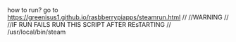 how to run?
go to https://greenisus1.github.io/rasbberrypiapps/steamrun.html
//
//WARNING
//
//IF RUN FAILS RUN THIS SCRIPT AFTER REsTARTING
//
/usr/local/bin/steam
